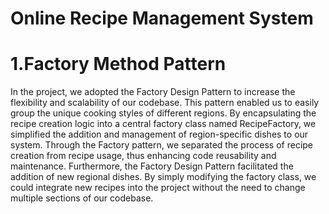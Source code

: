 # Online Recipe Management System
# 1.Factory Method Pattern
In the project, we adopted the Factory Design Pattern to increase the flexibility and scalability of our codebase. This pattern enabled us to easily group the unique cooking styles of different regions. By encapsulating the recipe creation logic into a central factory class named RecipeFactory, we simplified the addition and management of region-specific dishes to our system. Through the Factory pattern, we separated the process of recipe creation from recipe usage, thus enhancing code reusability and maintenance.
Furthermore, the Factory Design Pattern facilitated the addition of new regional dishes. By simply modifying the factory class, we could integrate new recipes into the project without the need to change multiple sections of our codebase.

